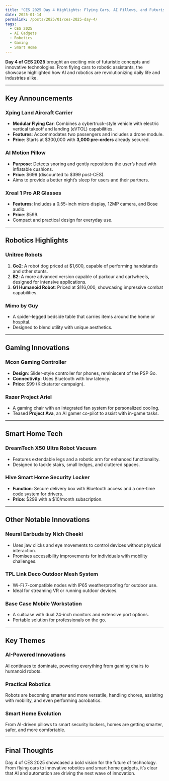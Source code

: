 ```yaml
---
title: "CES 2025 Day 4 Highlights: Flying Cars, AI Pillows, and Futuristic Robots"
date: 2025-01-14
permalink: /posts/2025/01/ces-2025-day-4/
tags:
  - CES 2025
  - AI Gadgets
  - Robotics
  - Gaming
  - Smart Home
---
```


**Day 4 of CES 2025** brought an exciting mix of futuristic concepts and innovative technologies. From flying cars to robotic assistants, the showcase highlighted how AI and robotics are revolutionizing daily life and industries alike.

---

## Key Announcements

### Xping Land Aircraft Carrier

- **Modular Flying Car**: Combines a cybertruck-style vehicle with electric vertical takeoff and landing (eVTOL) capabilities.
- **Features**: Accommodates two passengers and includes a drone module.
- **Price**: Starts at $300,000 with **3,000 pre-orders** already secured.

### AI Motion Pillow

- **Purpose**: Detects snoring and gently repositions the user’s head with inflatable cushions.
- **Price**: $699 (discounted to $399 post-CES).
- Aims to provide a better night’s sleep for users and their partners.

### Xreal 1 Pro AR Glasses

- **Features**: Includes a 0.55-inch micro display, 12MP camera, and Bose audio.
- **Price**: $599.
- Compact and practical design for everyday use.

---

## Robotics Highlights

### Unitree Robots

1. **Go2**: A robot dog priced at $1,600, capable of performing handstands and other stunts.
2. **B2**: A more advanced version capable of parkour and cartwheels, designed for intensive applications.
3. **G1 Humanoid Robot**: Priced at $116,000, showcasing impressive combat capabilities.

### Mimo by Guy

- A spider-legged bedside table that carries items around the home or hospital.
- Designed to blend utility with unique aesthetics.

---

## Gaming Innovations

### Mcon Gaming Controller

- **Design**: Slider-style controller for phones, reminiscent of the PSP Go.
- **Connectivity**: Uses Bluetooth with low latency.
- **Price**: $99 (Kickstarter campaign).

### Razer Project Ariel

- A gaming chair with an integrated fan system for personalized cooling.
- Teased **Project Ava**, an AI gamer co-pilot to assist with in-game tasks.

---

## Smart Home Tech

### DreamTech X50 Ultra Robot Vacuum

- Features extendable legs and a robotic arm for enhanced functionality.
- Designed to tackle stairs, small ledges, and cluttered spaces.

### Hive Smart Home Security Locker

- **Function**: Secure delivery box with Bluetooth access and a one-time code system for drivers.
- **Price**: $299 with a $10/month subscription.

---

## Other Notable Innovations

### Neural Earbuds by Nich Cheeki

- Uses jaw clicks and eye movements to control devices without physical interaction.
- Promises accessibility improvements for individuals with mobility challenges.

### TPL Link Deco Outdoor Mesh System

- Wi-Fi 7-compatible nodes with IP65 weatherproofing for outdoor use.
- Ideal for streaming VR or running outdoor devices.

### Base Case Mobile Workstation

- A suitcase with dual 24-inch monitors and extensive port options.
- Portable solution for professionals on the go.

---

## Key Themes

### AI-Powered Innovations

AI continues to dominate, powering everything from gaming chairs to humanoid robots.

### Practical Robotics

Robots are becoming smarter and more versatile, handling chores, assisting with mobility, and even performing acrobatics.

### Smart Home Evolution

From AI-driven pillows to smart security lockers, homes are getting smarter, safer, and more comfortable.

---

## Final Thoughts

Day 4 of CES 2025 showcased a bold vision for the future of technology. From flying cars to innovative robotics and smart home gadgets, it’s clear that AI and automation are driving the next wave of innovation.

